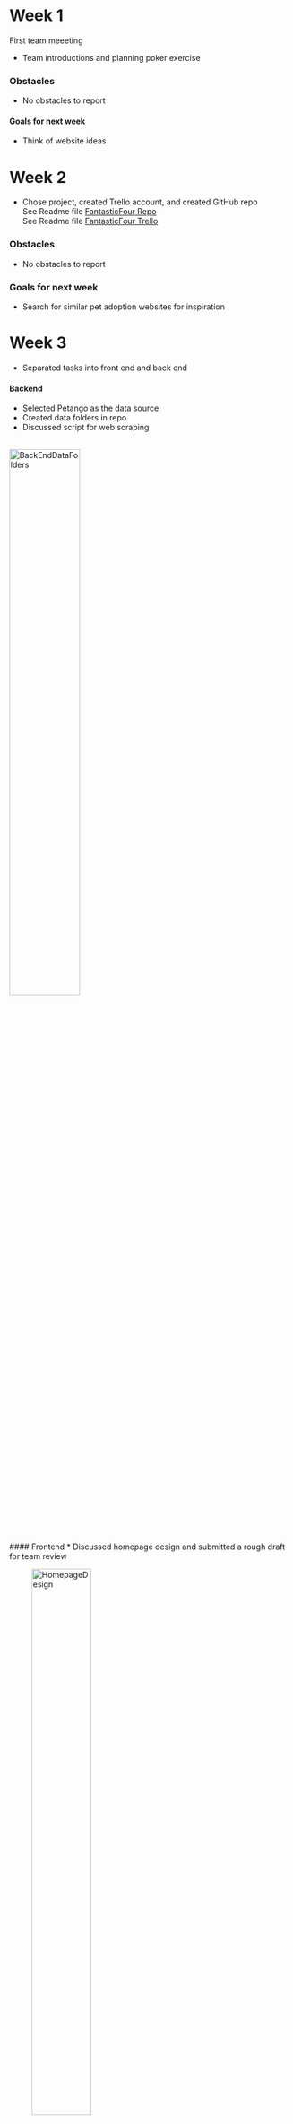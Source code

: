 # Week 1
First team meeeting
* Team introductions and planning poker exercise

### Obstacles
* No obstacles to report

#### Goals for next week
* Think of website ideas

# Week 2
* Chose project, created Trello account, and created GitHub repo
<br> See Readme file [FantasticFour Repo](https://github.com/Fantastic4Project3308/PetRescue)
<br> See Readme file [FantasticFour Trello](https://trello.com/w/fantasticfour82)

### Obstacles
* No obstacles to report

### Goals for next week
* Search for similar pet adoption websites for inspiration

# Week 3
* Separated tasks into front end and back end

#### Backend
* Selected Petango as the data source
* Created data folders in repo
* Discussed script for web scraping
<br>
<img src="BackEndDataFolders.png" alt="BackEndDataFolders" WIDTH=50% ALIGH="LEFT"/>
<br>
#### Frontend
* Discussed homepage design and submitted a rough draft for team review
<br>
<figure width=100%>
<img src="HomepageDesign.png" alt="HomepageDesign" WIDTH=50%/></figure>
<br>
<figure width=100%></figure>
### Obstacles
* Seattle Humane website had latency issues with loading pet information which causes us to lose html text we scraped. The work around was switching to Petango.com for our data source.
* Frontend didn't have obstacles this week

### Goals for next week
* Create scripts for webscrapping
* Work on a listing of possible web pages based on research from other pet adoption websites

# Week 4
* Continued working on website design and website scrapping script
#### Backend
* Completed 3 scripts to scrape Petango
<figure width=100%>
<img src="WebScraping.png" alt="WebScraping" WIDTH=50%/></figure>
<figure width=100%></figure>

* Stored HTML website data in dog directory. Screen shot below shows a sample of the website HTML files collected.
<figure width=100%>
<img src="AttributeHTML.png" alt="AttributeHTML" WIDTH=50%/></figure>
<br>
<figure width=100%></figure>

#### Frontend
* Created a listing of possible webpages that we'll discuss with the rest of the team during our stand up meeting 3/2. 
<figure width=100%>
<img src="WebpageIdeas.png" alt="WebpageIdeas" WIDTH=50%/></figure>
<br>
<figure width=100%></figure>
### Obstacles
#### Backend
* Backend didn't have obstacles this week

#### Frontend
* We'll need to consider what data is available and if the webpages are feasible.

### Goals for next week
#### Backend
* Create script to cycle through html files and use pet attributes script to generate attribute files for each animal
* Work with front end to finalize attributes list and complete final edits to web scrapping script

#### Frontend
* Continue designing webpages and how to hyperlink them together (use wix.com if possible)
* Work toward completion of milestone 4
* 


# Week 5
#### Backend
* Created data from cat and dog html and generated ~ 50 files in cat and dog data folders

#### Frontend
* Created a layout design on wix as inspiration
* Created mock up of webpages: home, dog, cat, about us, animal bio, buttons, animal adoption form, and how these pages and buttons would link together
* Worked on project milestone 4 and created parameters for pages
<br>
<img src="Wk5_FrontEnd.png" alt="Wk5FrontEnd" WIDTH=50% ALIGH="LEFT"/>
<br>
<br>

#### Goals for next week
* Finalize sprint
* Discuss next sprint goals for the following week

### Obstacles
* Front and backend did not experience obstacles this week

# Week 6 (Start of new Sprint)
Sprint was finalized and milestone 4 was completed. 

This week, we discussed milestone 5 and decided that it will be completed during our 4/5 meeting as a team.

We also discussed what we'd like to accomplish during this new sprint as detailed below. We expect to have this sprint completed by 4/7.
#### Frontend
* Create css and HTML pages. We split this task up between team members to allow for full team participation.
<br>
<img src="Wk6_FrontEnd.png" alt="Wk6FrontEnd" WIDTH=50% ALIGH="LEFT"/>
<br>
<br>
#### Backend
* Create files to rrender web pages with flask.
<br>
<img src="Wk6_BackEnd.png" alt="Wk6BackEnd" WIDTH=50% ALIGH="LEFT"/>
<br>
<br>

#### Goals for next week
* Continue working on surrent sprint

### Obstacles
* Front and backend did not experience obstacles this week

